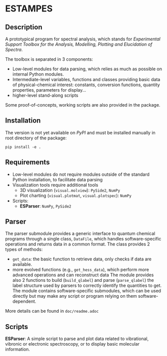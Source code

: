 ESTAMPES
========

Description
-----------
A prototypical program for spectral analysis, which stands for _Experimental Support Toolbox for the Analysis, Modelling, Plotting and Elucidation of Spectra_.

The toolbox is separated in 3 components:
* Low-level modules for data parsing, which relies as much as possible on internal Python modules.
* Intermediate-level variables, functions and classes providing basic data of physical-chemical interest: constants, conversion functions, quantity properties, parameters for display...
* higher-level stand-along scripts

Some proof-of-concepts, working scripts are also provided in the package.

Installation
------------
The version is not yet available on *PyPI* and must be installed manually in root directory of the package:

`pip install -e .`

Requirements
------------
* Low-level modules do not require modules outside of the standard Python installation, to facilitate data parsing
* Visualization tools require additional tools
    * 3D visualization (`visual.molview`): `PySide2`, `NumPy`
    * Plot charting (`visual.plotmat`, `visual.plotspec`): `NumPy`
* Scripts:
    * **ESParser**: `NumPy`, `PySide2`

Parser
------
The parser submodule provides a generic interface to quantum chemical programs through a single class, `DataFile`, which handles software-specific operations and returns data in a common format.
The class provides 2 types of methods:
* `get_data`: the basic function to retrieve data, only checks if data are available.
* more evolved functions (e.g., `get_hess_data`), which perform more advanced operations and can reconstruct data
The module provides also 2 functions to build (`build_qlabel`) and parse (`parse_qlabel`) the label structure used by parsers to correctly identify the quantities to get.
The module contains software-specific submodules, which can be used directly but may make any script or program relying on them software-dependent.

More details can be found in `doc/readme.adoc`

Scripts
-------
**ESParser**:
    A simple script to parse and plot data related to vibrational, vibronic or electronic spectroscopy, or to display basic molecular information.